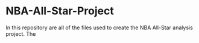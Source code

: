 # NBA-All-Star-Project
In this repository are all of the files used to create the NBA All-Star analysis project. The 
